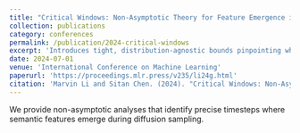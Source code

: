 ```yaml
---
title: "Critical Windows: Non-Asymptotic Theory for Feature Emergence in Diffusion Models"
collection: publications
category: conferences
permalink: /publication/2024-critical-windows
excerpt: 'Introduces tight, distribution-agnostic bounds pinpointing when image features appear along the diffusion trajectory.'
date: 2024-07-01
venue: 'International Conference on Machine Learning'
paperurl: 'https://proceedings.mlr.press/v235/li24g.html'
citation: 'Marvin Li and Sitan Chen. (2024). "Critical Windows: Non-Asymptotic Theory for Feature Emergence in Diffusion Models." <i>Proceedings of the 41st International Conference on Machine Learning</i> (ICML).' 
---
```


We provide non-asymptotic analyses that identify precise timesteps where semantic features emerge during diffusion sampling. 